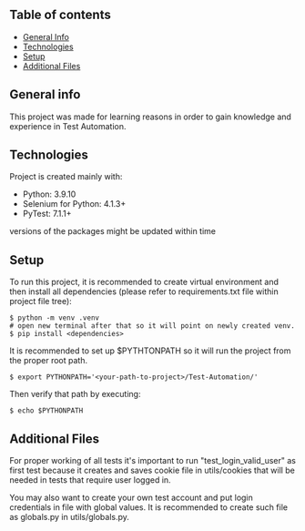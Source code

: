 ## Table of contents
* [General Info](#general-info)
* [Technologies](#technologies)
* [Setup](#setup)
* [Additional Files](#additional-files)

## General info
This project was made for learning reasons in order to gain knowledge and experience in Test Automation.
	
## Technologies
Project is created mainly with:
* Python: 3.9.10
* Selenium for Python: 4.1.3+
* PyTest: 7.1.1+

versions of the packages might be updated within time
	
## Setup
To run this project, it is recommended to create virtual environment and then install all dependencies (please refer to requirements.txt file within project file tree):

```
$ python -m venv .venv 
# open new terminal after that so it will point on newly created venv.
$ pip install <dependencies>
```

It is recommended to set up $PYTHTONPATH so it will run the project from the proper root path.

```
$ export PYTHONPATH='<your-path-to-project>/Test-Automation/'
```

Then verify that path by executing:

```
$ echo $PYTHONPATH
```

## Additional Files

For proper working of all tests it's important to run "test_login_valid_user" as first test because it creates and saves cookie file in utils/cookies that will be needed in tests that require user logged in.

You may also want to create your own test account and put login credentials in file with global values.
It is recommended to create such file as globals.py in utils/globals.py.